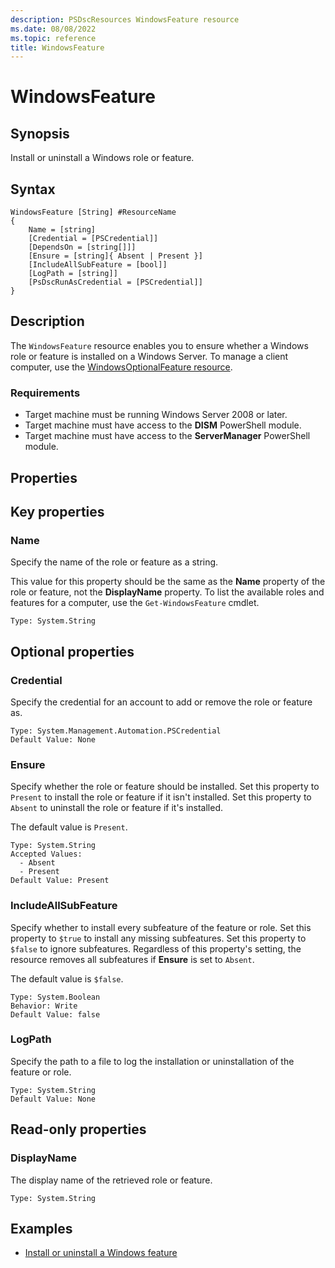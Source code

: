 ```yaml
---
description: PSDscResources WindowsFeature resource
ms.date: 08/08/2022
ms.topic: reference
title: WindowsFeature
---
```


# WindowsFeature

## Synopsis

Install or uninstall a Windows role or feature.

## Syntax

```Syntax
WindowsFeature [String] #ResourceName
{
    Name = [string]
    [Credential = [PSCredential]]
    [DependsOn = [string[]]]
    [Ensure = [string]{ Absent | Present }]
    [IncludeAllSubFeature = [bool]]
    [LogPath = [string]]
    [PsDscRunAsCredential = [PSCredential]]
}
```

## Description

The `WindowsFeature` resource enables you to ensure whether a Windows role or feature is installed
on a Windows Server. To manage a client computer, use the [WindowsOptionalFeature resource][1].

### Requirements

- Target machine must be running Windows Server 2008 or later.
- Target machine must have access to the **DISM** PowerShell module.
- Target machine must have access to the **ServerManager** PowerShell module.

## Properties

## Key properties

### Name

Specify the name of the role or feature as a string.

This value for this property should be the same as the **Name** property of the role or feature, not
the **DisplayName** property. To list the available roles and features for a computer, use the
`Get-WindowsFeature` cmdlet.

```
Type: System.String
```

## Optional properties

### Credential

Specify the credential for an account to add or remove the role or feature as.

```
Type: System.Management.Automation.PSCredential
Default Value: None
```

### Ensure

Specify whether the role or feature should be installed. Set this property to `Present` to install
the role or feature if it isn't installed. Set this property to `Absent` to uninstall the role or
feature if it's installed.

The default value is `Present`.

```
Type: System.String
Accepted Values:
  - Absent
  - Present
Default Value: Present
```

### IncludeAllSubFeature

Specify whether to install every subfeature of the feature or role. Set this property to `$true` to
install any missing subfeatures. Set this property to `$false` to ignore subfeatures. Regardless of
this property's setting, the resource removes all subfeatures if **Ensure** is set to `Absent`.

The default value is `$false`.

```
Type: System.Boolean
Behavior: Write
Default Value: false
```

### LogPath

Specify the path to a file to log the installation or uninstallation of the feature or role.

```
Type: System.String
Default Value: None
```

## Read-only properties

### DisplayName

The display name of the retrieved role or feature.

```
Type: System.String
```

## Examples

- [Install or uninstall a Windows feature][2]

<!-- Reference Links -->

[1]: ../WindowsOptionalFeature/WindowsOptionalFeature.md
[2]: Example.md
